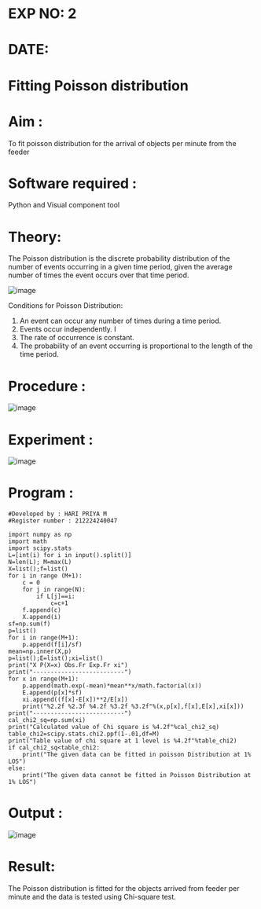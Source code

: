 # EXP NO: 2
# DATE:
# Fitting Poisson  distribution
# Aim : 

To fit poisson distribution for the arrival of objects per minute from the feeder

# Software required :  

Python and Visual component tool

# Theory:

The Poisson distribution is the discrete probability distribution of the number of events occurring in a given time period, given the average number of times the event occurs over that time period.

![image](https://user-images.githubusercontent.com/104613195/166248326-fd042076-8b0b-40c4-8b11-1d8e8fcb74db.png)

 Conditions for Poisson Distribution:

1. An event can occur any number of times during a time period.
2. Events occur independently. I
3. The rate of occurrence is constant.
4. The probability of an event occurring is proportional to the length of the time period. 
 
# Procedure :

![image](https://user-images.githubusercontent.com/104613195/166251988-d0c53205-6080-4f7b-ae4c-398178586637.png)

# Experiment :

![image](https://user-images.githubusercontent.com/103921593/230282876-f4a5afbf-cac1-4648-a1b0-c78840638a8e.png)

# Program :
    #Developed by : HARI PRIYA M
    #Register number : 212224240047
    
    import numpy as np
    import math
    import scipy.stats
    L=[int(i) for i in input().split()]
    N=len(L); M=max(L) 
    X=list();f=list()
    for i in range (M+1):
        c = 0
        for j in range(N):
            if L[j]==i:
                c=c+1
        f.append(c)
        X.append(i)
    sf=np.sum(f)
    p=list()
    for i in range(M+1):
        p.append(f[i]/sf) 
    mean=np.inner(X,p)
    p=list();E=list();xi=list()
    print("X P(X=x) Obs.Fr Exp.Fr xi")
    print("--------------------------")
    for x in range(M+1):
        p.append(math.exp(-mean)*mean**x/math.factorial(x))
        E.append(p[x]*sf)
        xi.append((f[x]-E[x])**2/E[x])
        print("%2.2f %2.3f %4.2f %3.2f %3.2f"%(x,p[x],f[x],E[x],xi[x]))
    print("--------------------------")
    cal_chi2_sq=np.sum(xi)
    print("Calculated value of Chi square is %4.2f"%cal_chi2_sq)
    table_chi2=scipy.stats.chi2.ppf(1-.01,df=M)
    print("Table value of chi square at 1 level is %4.2f"%table_chi2)
    if cal_chi2_sq<table_chi2:
        print("The given data can be fitted in poisson Distribution at 1% LOS")
    else:
        print("The given data cannot be fitted in Poisson Distribution at 1% LOS")
 

 

# Output : 
![image](https://github.com/user-attachments/assets/ebe5d52c-103e-44ab-b227-168b97fced9a)


# Result:

The Poisson distribution is fitted for the objects arrived from feeder per minute and the data is tested using Chi-square test. 
 
